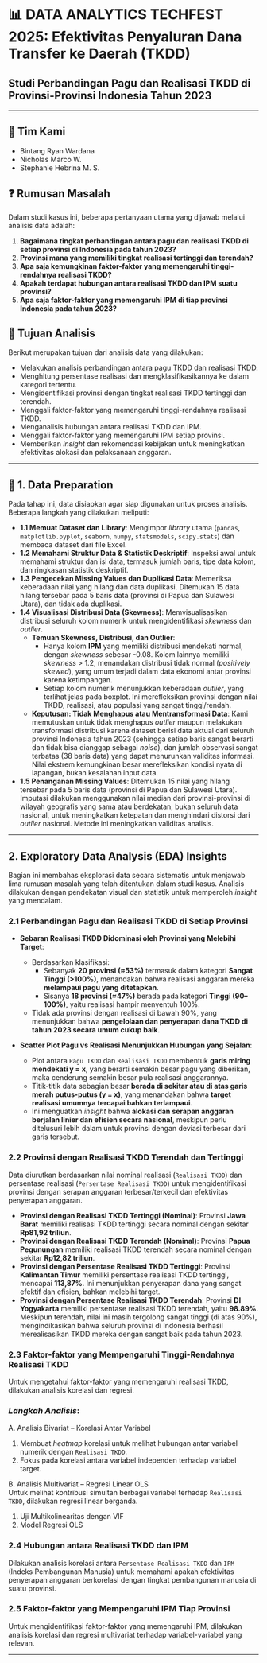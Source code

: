 # 📊 DATA ANALYTICS TECHFEST 2025: Efektivitas Penyaluran Dana Transfer ke Daerah (TKDD)

## Studi Perbandingan Pagu dan Realisasi TKDD di Provinsi-Provinsi Indonesia Tahun 2023

---

## 👥 Tim Kami

* Bintang Ryan Wardana
* Nicholas Marco W.
* Stephanie Hebrina M. S.

## ❓ Rumusan Masalah

Dalam studi kasus ini, beberapa pertanyaan utama yang dijawab melalui analisis data adalah:

1.  **Bagaimana tingkat perbandingan antara pagu dan realisasi TKDD di setiap provinsi di Indonesia pada tahun 2023?**
2.  **Provinsi mana yang memiliki tingkat realisasi tertinggi dan terendah?**
3.  **Apa saja kemungkinan faktor-faktor yang memengaruhi tinggi-rendahnya realisasi TKDD?**
4.  **Apakah terdapat hubungan antara realisasi TKDD dan IPM suatu provinsi?**
5.  **Apa saja faktor-faktor yang memengaruhi IPM di tiap provinsi Indonesia pada tahun 2023?**

## 🎯 Tujuan Analisis

Berikut merupakan tujuan dari analisis data yang dilakukan:

* Melakukan analisis perbandingan antara pagu TKDD dan realisasi TKDD.
* Menghitung persentase realisasi dan mengklasifikasikannya ke dalam kategori tertentu.
* Mengidentifikasi provinsi dengan tingkat realisasi TKDD tertinggi dan terendah.
* Menggali faktor-faktor yang memengaruhi tinggi-rendahnya realisasi TKDD.
* Menganalisis hubungan antara realisasi TKDD dan IPM.
* Menggali faktor-faktor yang memengaruhi IPM setiap provinsi.
* Memberikan *insight* dan rekomendasi kebijakan untuk meningkatkan efektivitas alokasi dan pelaksanaan anggaran.

---

## 🧹 1. Data Preparation

Pada tahap ini, data disiapkan agar siap digunakan untuk proses analisis. Beberapa langkah yang dilakukan meliputi:

* **1.1 Memuat Dataset dan Library**: Mengimpor *library* utama (`pandas`, `matplotlib.pyplot`, `seaborn`, `numpy`, `statsmodels`, `scipy.stats`) dan membaca dataset dari file Excel.
* **1.2 Memahami Struktur Data & Statistik Deskriptif**: Inspeksi awal untuk memahami struktur dan isi data, termasuk jumlah baris, tipe data kolom, dan ringkasan statistik deskriptif.
* **1.3 Pengecekan Missing Values dan Duplikasi Data**: Memeriksa keberadaan nilai yang hilang dan data duplikasi. Ditemukan 15 data hilang tersebar pada 5 baris data (provinsi di Papua dan Sulawesi Utara), dan tidak ada duplikasi.
* **1.4 Visualisasi Distribusi Data (Skewness)**: Memvisualisasikan distribusi seluruh kolom numerik untuk mengidentifikasi *skewness* dan *outlier*.
    * **Temuan Skewness, Distribusi, dan Outlier**:
        * Hanya kolom **IPM** yang memiliki distribusi mendekati normal, dengan *skewness* sebesar -0.08. Kolom lainnya memiliki *skewness* > 1.2, menandakan distribusi tidak normal (*positively skewed*), yang umum terjadi dalam data ekonomi antar provinsi karena ketimpangan.
        * Setiap kolom numerik menunjukkan keberadaan *outlier*, yang terlihat jelas pada boxplot. Ini merefleksikan provinsi dengan nilai TKDD, realisasi, atau populasi yang sangat tinggi/rendah.
    * **Keputusan: Tidak Menghapus atau Mentransformasi Data**: Kami memutuskan untuk tidak menghapus *outlier* maupun melakukan transformasi distribusi karena dataset berisi data aktual dari seluruh provinsi Indonesia tahun 2023 (sehingga setiap baris sangat berarti dan tidak bisa dianggap sebagai *noise*), dan jumlah observasi sangat terbatas (38 baris data) yang dapat menurunkan validitas informasi. Nilai ekstrem kemungkinan besar merefleksikan kondisi nyata di lapangan, bukan kesalahan input data.
* **1.5 Penanganan Missing Values**: Ditemukan 15 nilai yang hilang tersebar pada 5 baris data (provinsi di Papua dan Sulawesi Utara). Imputasi dilakukan menggunakan nilai median dari provinsi-provinsi di wilayah geografis yang sama atau berdekatan, bukan seluruh data nasional, untuk meningkatkan ketepatan dan menghindari distorsi dari *outlier* nasional. Metode ini meningkatkan validitas analisis.

---

## 2. Exploratory Data Analysis (EDA) Insights

Bagian ini membahas eksplorasi data secara sistematis untuk menjawab lima rumusan masalah yang telah ditentukan dalam studi kasus. Analisis dilakukan dengan pendekatan visual dan statistik untuk memperoleh *insight* yang mendalam.

### 2.1 Perbandingan Pagu dan Realisasi TKDD di Setiap Provinsi

* **Sebaran Realisasi TKDD Didominasi oleh Provinsi yang Melebihi Target**:
    * Berdasarkan klasifikasi:
        * Sebanyak **20 provinsi (≈53%)** termasuk dalam kategori **Sangat Tinggi (>100%)**, menandakan bahwa realisasi anggaran mereka **melampaui pagu yang ditetapkan**.
        * Sisanya **18 provinsi (≈47%)** berada pada kategori **Tinggi (90–100%)**, yaitu realisasi hampir menyentuh 100%.
    * Tidak ada provinsi dengan realisasi di bawah 90%, yang menunjukkan bahwa **pengelolaan dan penyerapan dana TKDD di tahun 2023 secara umum cukup baik**.

* **Scatter Plot Pagu vs Realisasi Menunjukkan Hubungan yang Sejalan**:
    * Plot antara `Pagu TKDD` dan `Realisasi TKDD` membentuk **garis miring mendekati y = x**, yang berarti semakin besar pagu yang diberikan, maka cenderung semakin besar pula realisasi anggarannya.
    * Titik-titik data sebagian besar **berada di sekitar atau di atas garis merah putus-putus (y = x)**, yang menandakan bahwa **target realisasi umumnya tercapai bahkan terlampaui**.
    * Ini menguatkan *insight* bahwa **alokasi dan serapan anggaran berjalan linier dan efisien secara nasional**, meskipun perlu ditelusuri lebih dalam untuk provinsi dengan deviasi terbesar dari garis tersebut.

### 2.2 Provinsi dengan Realisasi TKDD Terendah dan Tertinggi

Data diurutkan berdasarkan nilai nominal realisasi (`Realisasi TKDD`) dan persentase realisasi (`Persentase Realisasi TKDD`) untuk mengidentifikasi provinsi dengan serapan anggaran terbesar/terkecil dan efektivitas penyerapan anggaran.

* **Provinsi dengan Realisasi TKDD Tertinggi (Nominal)**: Provinsi **Jawa Barat** memiliki realisasi TKDD tertinggi secara nominal dengan sekitar **Rp81,92 triliun**.
* **Provinsi dengan Realisasi TKDD Terendah (Nominal)**: Provinsi **Papua Pegunungan** memiliki realisasi TKDD terendah secara nominal dengan sekitar **Rp12,82 triliun**.
* **Provinsi dengan Persentase Realisasi TKDD Tertinggi**: Provinsi **Kalimantan Timur** memiliki persentase realisasi TKDD tertinggi, mencapai **113,87%**. Ini menunjukkan penyerapan dana yang sangat efektif dan efisien, bahkan melebihi target.
* **Provinsi dengan Persentase Realisasi TKDD Terendah**: Provinsi **DI Yogyakarta** memiliki persentase realisasi TKDD terendah, yaitu **98.89%**. Meskipun terendah, nilai ini masih tergolong sangat tinggi (di atas 90%), mengindikasikan bahwa seluruh provinsi di Indonesia berhasil merealisasikan TKDD mereka dengan sangat baik pada tahun 2023.

### 2.3 Faktor-faktor yang Mempengaruhi Tinggi-Rendahnya Realisasi TKDD

Untuk mengetahui faktor-faktor yang memengaruhi realisasi TKDD, dilakukan analisis korelasi dan regresi.
### *Langkah Analisis*:
A. Analisis Bivariat – Korelasi Antar Variabel  
1. Membuat *heatmap* korelasi untuk melihat hubungan antar variabel numerik dengan `Realisasi TKDD`.  
2. Fokus pada korelasi antara variabel independen terhadap variabel target.  

B. Analisis Multivariat – Regresi Linear OLS  
Untuk melihat kontribusi simultan berbagai variabel terhadap `Realisasi TKDD`, dilakukan regresi linear berganda.  
1. Uji Multikolinearitas dengan VIF  
2. Model Regresi OLS  

### 2.4 Hubungan antara Realisasi TKDD dan IPM

Dilakukan analisis korelasi antara `Persentase Realisasi TKDD` dan `IPM` (Indeks Pembangunan Manusia) untuk memahami apakah efektivitas penyerapan anggaran berkorelasi dengan tingkat pembangunan manusia di suatu provinsi.


### 2.5 Faktor-faktor yang Mempengaruhi IPM Tiap Provinsi

Untuk mengidentifikasi faktor-faktor yang memengaruhi IPM, dilakukan analisis korelasi dan regresi multivariat terhadap variabel-variabel yang relevan.


---
